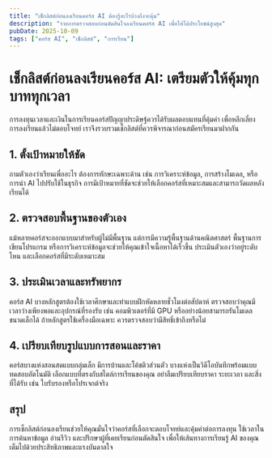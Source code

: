 ```yaml
---
title: "เช็กลิสต์ก่อนลงเรียนคอร์ส AI ต้องรู้อะไรบ้างถึงจะคุ้ม"
description: "รายการตรวจสอบก่อนตัดสินใจลงเรียนคอร์ส AI เพื่อให้ได้ประโยชน์สูงสุด"
pubDate: 2025-10-09
tags: ["คอร์ส AI", "เช็กลิสต์", "การเรียน"]
---
```


# เช็กลิสต์ก่อนลงเรียนคอร์ส AI: เตรียมตัวให้คุ้มทุกบาททุกเวลา

การลงทุนเวลาและเงินในการเรียนคอร์สปัญญาประดิษฐ์ควรได้รับผลตอบแทนที่คุ้มค่า เพื่อหลีกเลี่ยงการลงเรียนแล้วไม่ตอบโจทย์ เราจึงรวบรวมเช็กลิสต์ที่ควรพิจารณาก่อนสมัครเรียนมาฝากกัน

## 1. ตั้งเป้าหมายให้ชัด

ถามตัวเองว่าเรียนเพื่ออะไร ต้องการทักษะเฉพาะด้าน เช่น การวิเคราะห์ข้อมูล, การสร้างโมเดล, หรือการนำ AI ไปปรับใช้ในธุรกิจ การมีเป้าหมายที่ชัดจะช่วยให้เลือกคอร์สที่เหมาะสมและสามารถวัดผลหลังเรียนได้

## 2. ตรวจสอบพื้นฐานของตัวเอง

แม้หลายคอร์สจะออกแบบมาสำหรับผู้ไม่มีพื้นฐาน แต่การมีความรู้พื้นฐานด้านคณิตศาสตร์ พื้นฐานการเขียนโปรแกรม หรือการวิเคราะห์ข้อมูลจะช่วยให้คุณเข้าใจเนื้อหาได้เร็วขึ้น ประเมินตัวเองว่าอยู่ระดับไหน และเลือกคอร์สที่มีระดับเหมาะสม

## 3. ประเมินเวลาและทรัพยากร

คอร์ส AI บางหลักสูตรต้องใช้เวลาศึกษาและทำแบบฝึกหัดหลายชั่วโมงต่อสัปดาห์ ตรวจสอบว่าคุณมีเวลาว่างเพียงพอและอุปกรณ์ที่รองรับ เช่น คอมพิวเตอร์ที่มี GPU หรืออย่างน้อยสามารถรันโมเดลขนาดเล็กได้ ถ้าหลักสูตรใช้เครื่องมือเฉพาะ ควรตรวจสอบว่ามีสิทธิ์เข้าถึงหรือไม่

## 4. เปรียบเทียบรูปแบบการสอนและราคา

คอร์สบางแห่งสอนสดแบบกลุ่มเล็ก มีการบ้านและโค้ชติวส่วนตัว บางแห่งเป็นวิดีโอบันทึกพร้อมแบบทดสอบอัตโนมัติ เลือกแบบที่ตรงกับสไตล์การเรียนของคุณ อย่าลืมเปรียบเทียบราคา ระยะเวลา และสิ่งที่ได้รับ เช่น ใบรับรองหรือโปรเจกต์จริง

## สรุป

การเช็กลิสต์ก่อนลงเรียนช่วยให้คุณมั่นใจว่าคอร์สที่เลือกจะตอบโจทย์และคุ้มค่าต่อการลงทุน ใช้เวลาในการค้นหาข้อมูล อ่านรีวิว และปรึกษาผู้ที่เคยเรียนก่อนตัดสินใจ เพื่อให้เส้นทางการเรียนรู้ AI ของคุณเต็มไปด้วยประสิทธิภาพและแรงบันดาลใจ
